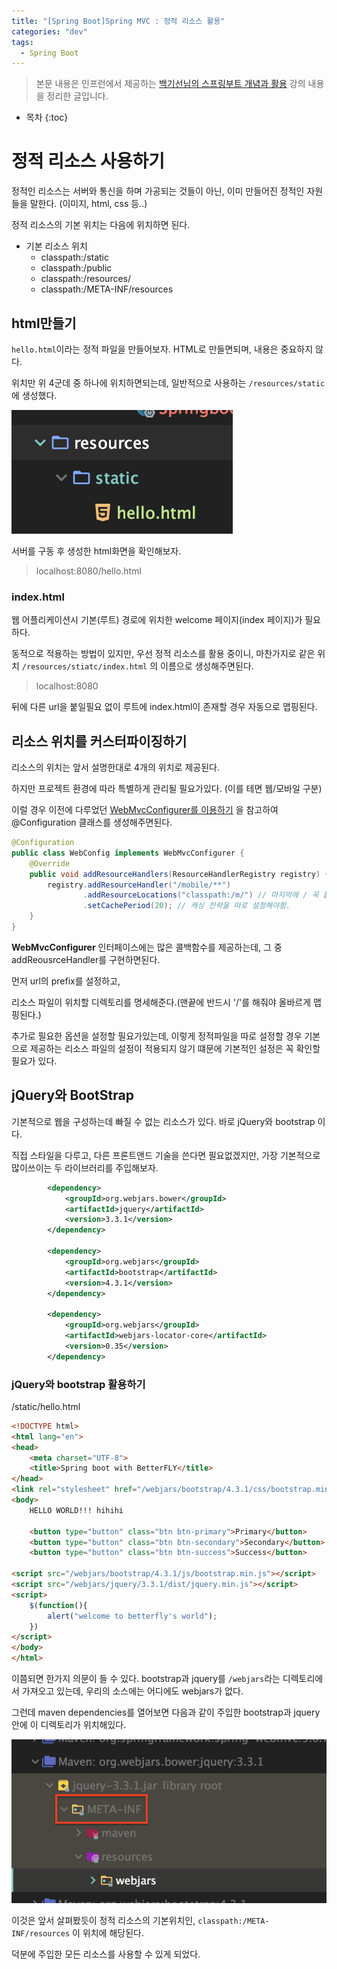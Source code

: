 ```yaml
---
title: "[Spring Boot]Spring MVC : 정적 리소스 활용"
categories: "dev"
tags:
  - Spring Boot
---
```


> 본문 내용은 인프런에서 제공하는 [백기선님의 스프링부트 개념과 활용](https://www.inflearn.com/course/%EC%8A%A4%ED%94%84%EB%A7%81%EB%B6%80%ED%8A%B8/) 강의 내용을 정리한 글입니다.

* 목차
{:toc}

# 정적 리소스 사용하기

정적인 리소스는 서버와 통신을 하며 가공되는 것들이 아닌, 이미 만들어진 정적인 자원들을 말한다. (이미지, html, css 등..)

정적 리소스의 기본 위치는 다음에 위치하면 된다.

- 기본 리소스 위치
    - classpath:/static
    - classpath:/public
    - classpath:/resources/
    - classpath:/META-INF/resources

## html만들기

`hello.html`이라는 정적 파일을 만들어보자. HTML로 만들면되며, 내용은 중요하지 않다.

위치만 위 4군데 중 하나에 위치하면되는데, 일반적으로 사용하는 `/resources/static`에 생성했다.

![](/assets/images/study/dev/2019/springboot/14_static_html.png/)

서버를 구동 후 생성한 html화면을 확인해보자.

> localhost:8080/hello.html

### index.html

웹 어플리케이션시 기본(루트) 경로에 위치한 welcome 페이지(index 페이지)가 필요하다.

동적으로 적용하는 방법이 있지만, 우선 정적 리소스를 활용 중이니, 마찬가지로 같은 위치 `/resources/stiatc/index.html` 의 이름으로 생성해주면된다.

> localhost:8080

뒤에 다른 url을 붙일필요 없이 루트에 index.html이 존재할 경우 자동으로 맵핑된다.

## 리소스 위치를 커스터파이징하기

리소스의 위치는 앞서 설명한대로 4개의 위치로 제공된다.

하지만 프로젝트 환경에 따라 특별하게 관리될 필요가있다. (이를 테면 웹/모바일 구분)

이럴 경우 이전에 다루었던 [WebMvcConfigurer를 이용하기](http://better-dev.netlify.com/spring_7) 을 참고하여 @Configuration 클래스를 생성해주면된다.

~~~java
@Configuration
public class WebConfig implements WebMvcConfigurer {
    @Override
    public void addResourceHandlers(ResourceHandlerRegistry registry) {
        registry.addResourceHandler("/mobile/**")
                .addResourceLocations("classpath:/m/") // 마지막에 / 꼭 붙여줘야함.
                .setCachePeriod(20); // 캐싱 전략을 따로 설정해야함.
    }
}
~~~

**WebMvcConfigurer** 인터페이스에는 많은 콜백함수를 제공하는데, 그 중 addReousrceHandler를 구현하면된다.

먼저 url의 prefix를 설정하고,

리소스 파일이 위치할 디렉토리를 명세해준다.(맨끝에 반드시 '/'를 해줘야 올바르게 맵핑된다.)

추가로 필요한 옵션을 설정할 필요가있는데, 이렇게 정적파일을 따로 설정할 경우 기본으로 제공하는 리소스 파일의 설정이 적용되지 않기 떄문에 기본적인 설정은 꼭 확인할 필요가 있다.

## jQuery와 BootStrap

기본적으로 웹을 구성하는데 빠질 수 없는 리소스가 있다. 바로 jQuery와 bootstrap 이다.

직접 스타일을 다루고, 다른 프론트앤드 기술을 쓴다면 필요없겠지만, 가장 기본적으로 많이쓰이는 두 라이브러리를 주입해보자.

~~~xml
        <dependency>
            <groupId>org.webjars.bower</groupId>
            <artifactId>jquery</artifactId>
            <version>3.3.1</version>
        </dependency>

        <dependency>
            <groupId>org.webjars</groupId>
            <artifactId>bootstrap</artifactId>
            <version>4.3.1</version>
        </dependency>

        <dependency>
            <groupId>org.webjars</groupId>
            <artifactId>webjars-locator-core</artifactId>
            <version>0.35</version>
        </dependency>     
~~~


### jQuery와 bootstrap 활용하기

/static/hello.html

```html
<!DOCTYPE html>
<html lang="en">
<head>
    <meta charset="UTF-8">
    <title>Spring boot with BetterFLY</title>
</head>
<link rel="stylesheet" href="/webjars/bootstrap/4.3.1/css/bootstrap.min.css">
<body>
    HELLO WORLD!!! hihihi

    <button type="button" class="btn btn-primary">Primary</button>
    <button type="button" class="btn btn-secondary">Secondary</button>
    <button type="button" class="btn btn-success">Success</button>

<script src="/webjars/bootstrap/4.3.1/js/bootstrap.min.js"></script>
<script src="/webjars/jquery/3.3.1/dist/jquery.min.js"></script>
<script>
    $(function(){
        alert("welcome to betterfly's world");
    })
</script>
</body>
</html>
```

이쯤되면 한가지 의문이 들 수 있다. bootstrap과 jquery를 `/webjars`라는 디렉토리에서 가져오고 있는데, 우리의 소스에는 어디에도 webjars가 없다.

그런데 maven dependencies를 열어보면 다음과 같이 주입한 bootstrap과 jquery안에 이 디렉토리가 위치해있다.

![](/assets/images/study/dev/2019/springboot/14_jquery_webjars.png)

이것은 앞서 살펴봤듯이 정적 리소스의 기본위치인, `classpath:/META-INF/resources` 이 위치에 해당된다.

덕분에 주입한 모든 리소스를 사용할 수 있게 되었다.